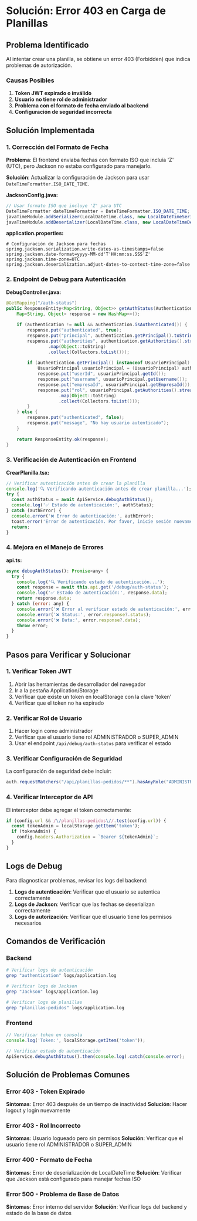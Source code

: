 # Solución: Error 403 en Carga de Planillas

## Problema Identificado

Al intentar crear una planilla, se obtiene un error 403 (Forbidden) que indica problemas de autorización.

### Causas Posibles

1. **Token JWT expirado o inválido**
2. **Usuario no tiene rol de administrador**
3. **Problema con el formato de fecha enviado al backend**
4. **Configuración de seguridad incorrecta**

## Solución Implementada

### 1. Corrección del Formato de Fecha

**Problema**: El frontend enviaba fechas con formato ISO que incluía 'Z' (UTC), pero Jackson no estaba configurado para manejarlo.

**Solución**: Actualizar la configuración de Jackson para usar `DateTimeFormatter.ISO_DATE_TIME`.

**JacksonConfig.java:**
```java
// Usar formato ISO que incluye 'Z' para UTC
DateTimeFormatter dateTimeFormatter = DateTimeFormatter.ISO_DATE_TIME;
javaTimeModule.addSerializer(LocalDateTime.class, new LocalDateTimeSerializer(dateTimeFormatter));
javaTimeModule.addDeserializer(LocalDateTime.class, new LocalDateTimeDeserializer(dateTimeFormatter));
```

**application.properties:**
```properties
# Configuración de Jackson para fechas
spring.jackson.serialization.write-dates-as-timestamps=false
spring.jackson.date-format=yyyy-MM-dd'T'HH:mm:ss.SSS'Z'
spring.jackson.time-zone=UTC
spring.jackson.deserialization.adjust-dates-to-context-time-zone=false
```

### 2. Endpoint de Debug para Autenticación

**DebugController.java:**
```java
@GetMapping("/auth-status")
public ResponseEntity<Map<String, Object>> getAuthStatus(Authentication authentication) {
    Map<String, Object> response = new HashMap<>();
    
    if (authentication != null && authentication.isAuthenticated()) {
        response.put("authenticated", true);
        response.put("principal", authentication.getPrincipal().toString());
        response.put("authorities", authentication.getAuthorities().stream()
                .map(Object::toString)
                .collect(Collectors.toList()));
        
        if (authentication.getPrincipal() instanceof UsuarioPrincipal) {
            UsuarioPrincipal usuarioPrincipal = (UsuarioPrincipal) authentication.getPrincipal();
            response.put("userId", usuarioPrincipal.getId());
            response.put("username", usuarioPrincipal.getUsername());
            response.put("empresaId", usuarioPrincipal.getEmpresaId());
            response.put("rol", usuarioPrincipal.getAuthorities().stream()
                    .map(Object::toString)
                    .collect(Collectors.toList()));
        }
    } else {
        response.put("authenticated", false);
        response.put("message", "No hay usuario autenticado");
    }
    
    return ResponseEntity.ok(response);
}
```

### 3. Verificación de Autenticación en Frontend

**CrearPlanilla.tsx:**
```javascript
// Verificar autenticación antes de crear la planilla
console.log('🔍 Verificando autenticación antes de crear planilla...');
try {
  const authStatus = await ApiService.debugAuthStatus();
  console.log('✅ Estado de autenticación:', authStatus);
} catch (authError) {
  console.error('❌ Error de autenticación:', authError);
  toast.error('Error de autenticación. Por favor, inicie sesión nuevamente.');
  return;
}
```

### 4. Mejora en el Manejo de Errores

**api.ts:**
```javascript
async debugAuthStatus(): Promise<any> {
  try {
    console.log('🔍 Verificando estado de autenticación...');
    const response = await this.api.get('/debug/auth-status');
    console.log('✅ Estado de autenticación:', response.data);
    return response.data;
  } catch (error: any) {
    console.error('❌ Error al verificar estado de autenticación:', error);
    console.error('❌ Status:', error.response?.status);
    console.error('❌ Data:', error.response?.data);
    throw error;
  }
}
```

## Pasos para Verificar y Solucionar

### 1. Verificar Token JWT

1. Abrir las herramientas de desarrollador del navegador
2. Ir a la pestaña Application/Storage
3. Verificar que existe un token en localStorage con la clave 'token'
4. Verificar que el token no ha expirado

### 2. Verificar Rol de Usuario

1. Hacer login como administrador
2. Verificar que el usuario tiene rol ADMINISTRADOR o SUPER_ADMIN
3. Usar el endpoint `/api/debug/auth-status` para verificar el estado

### 3. Verificar Configuración de Seguridad

La configuración de seguridad debe incluir:
```java
auth.requestMatchers("/api/planillas-pedidos/**").hasAnyRole("ADMINISTRADOR", "SUPER_ADMIN");
```

### 4. Verificar Interceptor de API

El interceptor debe agregar el token correctamente:
```javascript
if (config.url && /\/planillas-pedidos\//.test(config.url)) {
  const tokenAdmin = localStorage.getItem('token');
  if (tokenAdmin) {
    config.headers.Authorization = `Bearer ${tokenAdmin}`;
  }
}
```

## Logs de Debug

Para diagnosticar problemas, revisar los logs del backend:

1. **Logs de autenticación**: Verificar que el usuario se autentica correctamente
2. **Logs de Jackson**: Verificar que las fechas se deserializan correctamente
3. **Logs de autorización**: Verificar que el usuario tiene los permisos necesarios

## Comandos de Verificación

### Backend
```bash
# Verificar logs de autenticación
grep "authentication" logs/application.log

# Verificar logs de Jackson
grep "Jackson" logs/application.log

# Verificar logs de planillas
grep "planillas-pedidos" logs/application.log
```

### Frontend
```javascript
// Verificar token en consola
console.log('Token:', localStorage.getItem('token'));

// Verificar estado de autenticación
ApiService.debugAuthStatus().then(console.log).catch(console.error);
```

## Solución de Problemas Comunes

### Error 403 - Token Expirado
**Síntomas**: Error 403 después de un tiempo de inactividad
**Solución**: Hacer logout y login nuevamente

### Error 403 - Rol Incorrecto
**Síntomas**: Usuario logueado pero sin permisos
**Solución**: Verificar que el usuario tiene rol ADMINISTRADOR o SUPER_ADMIN

### Error 400 - Formato de Fecha
**Síntomas**: Error de deserialización de LocalDateTime
**Solución**: Verificar que Jackson está configurado para manejar fechas ISO

### Error 500 - Problema de Base de Datos
**Síntomas**: Error interno del servidor
**Solución**: Verificar logs del backend y estado de la base de datos
















